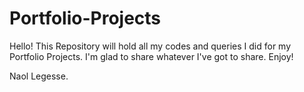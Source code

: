 # Portfolio-Projects
Hello! This Repository will hold all my codes and queries I did for my Portfolio Projects.
I'm glad to share whatever I've got to share. Enjoy!

Naol Legesse.

